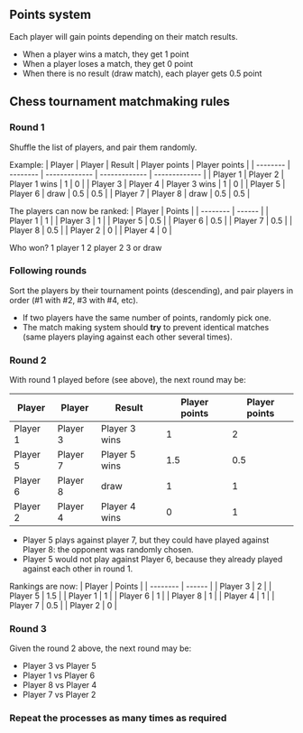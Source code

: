 ## Points system

Each player will gain points depending on their match results.
* When a player wins a match, they get 1 point
* When a player loses a match, they get 0 point
* When there is no result (draw match), each player gets 0.5 point

## Chess tournament matchmaking rules

### Round 1

Shuffle the list of players, and pair them randomly.

Example:
| Player   | Player   | Result        | Player points | Player points |
| -------- | -------- | ------------- | ------------- | ------------- |
| Player 1 | Player 2 | Player 1 wins | 1             | 0             |
| Player 3 | Player 4 | Player 3 wins | 1             | 0             |
| Player 5 | Player 6 | draw          | 0.5           | 0.5           |
| Player 7 | Player 8 | draw          | 0.5           | 0.5           |

The players can now be ranked:
| Player   | Points |
| -------- | ------ |
| Player 1 | 1      |
| Player 3 | 1      |
| Player 5 | 0.5    |
| Player 6 | 0.5    |
| Player 7 | 0.5    |
| Player 8 | 0.5    |
| Player 2 | 0      |
| Player 4 | 0      |

Who won?
1 player 1 
2 player 2 
3 or draw

### Following rounds

Sort the players by their tournament points (descending), and pair players in order (#1 with #2, #3 with #4, etc).
* If two players have the same number of points, randomly pick one.
* The match making system should **try** to prevent identical matches (same players playing against each other several times).

### Round 2

With round 1 played before (see above), the next round may be:

| Player   | Player   | Result        | Player points | Player points |
| -------- | -------- | ------------- | ------------- | ------------- |
| Player 1 | Player 3 | Player 3 wins | 1             | 2             |
| Player 5 | Player 7 | Player 5 wins | 1.5           | 0.5           |
| Player 6 | Player 8 | draw          | 1             | 1             |
| Player 2 | Player 4 | Player 4 wins | 0             | 1             |

* Player 5 plays against player 7, but they could have played against Player 8: the opponent was randomly chosen.
* Player 5 would not play against Player 6, because they already played against each other in round 1.

Rankings are now:
| Player   | Points |
| -------- | ------ |
| Player 3 | 2      |
| Player 5 | 1.5    |
| Player 1 | 1      |
| Player 6 | 1      |
| Player 8 | 1      |
| Player 4 | 1      |
| Player 7 | 0.5    |
| Player 2 | 0      |

### Round 3

Given the round 2 above, the next round may be:
* Player 3 vs Player 5
* Player 1 vs Player 6
* Player 8 vs Player 4
* Player 7 vs Player 2

### Repeat the processes as many times as required